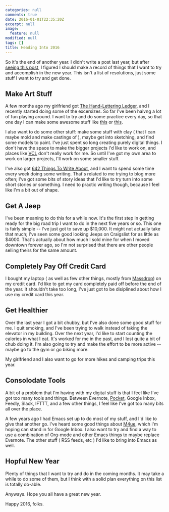 ```yaml
---
categories: null
comments: true
date: 2016-01-01T22:35:20Z
excerpt: null
image:
  feature: null
modified: null
tags: []
title: Heading Into 2016
---
```


So it's the end of another year. I didn't write a post last year, but after [seeing this post](http://whatthefuck.computer/blog/2015/01/01/2014-how-did-i-do/), I figured I should make a record of things that I want to try and accomplish in the new year. This isn't a list of resolutions, just some stuff I want to try and get done.

## Make Art Stuff

A few months ago my girlfriend got [The Hand-Lettering Ledger](http://www.amazon.ca/Hand-Lettering-Ledger-Practical-Illustrated-Hand-Drawn/dp/1452125589), and I recently started doing some of the excersizes. So far I've been haivng a lot of fun playing around. I want to try and do some practice every day, so that one day I can make some awesome stuff like [this](https://www.instagram.com/p/_8-_hpiu7J/) or [this](https://www.instagram.com/p/_9Oa4nCu4n/).

I also want to do some other stuff: make some stuff with clay ( that I can maybe mold and make castings of ), maybe get into sketching, and find some models to paint. I've just spent so long creating purely digital things. I don't have the space to make the bigger projects I'd like to work on, and places like [VCL](http://vancommunitylab.com/) don't really work for me. So until I've got my own area to work on larger projects, I'll work on some smaller stuff.

I've also got [642 Things To Write About](http://www.amazon.ca/642-Things-Write-About-Journal/dp/1452105448/ref=sr_1_1?ie=UTF8&qid=1451719296&sr=8-1&keywords=things+to+write+about), and I want to spend some time every week doing some writing. That's related to me trying to blog more often; I've got some bits of story ideas that I'd like to try turn into some short stories or something. I need to practic writing though, because I feel like I'm a bit out of shape.

## Get A Jeep

I've been meaning to do this for a while now. It's the first step in getting ready for the big road trip I want to do in the next five years or so. This one is fairly simple -- I've just got to save up $10,000. It might not actually take that much; I've seen some good looking Jeeps on Craigslist for as little as $4000. That's actually about how much I sold mine for when I moved downtown forever ago, so I'm not surprised that there are other people selling theirs for the same amount.

## Completely Pay Off Credit Card

I bought my laptop ( as well as few other things, mostly from [Massdrop](http://massdrop.com)) on my credit card. I'd like to get my card completely paid off before the end of the year. It shouldn't take too long, I've just got to be disiplined about how I use my credit card this year.

## Get Healthier

Over the last year I got a bit chubby, but I've also done some good stuff for me. I quit smoking, and I've been trying to walk instead of taking the elevator in my building. Over the next year, I'd like to start counting the calories in what I eat. It's worked for me in the past, and I lost quite a bit of chub doing it. I'm also going to try and make the effort to be more active -- maybe go to the gym or go biking more.

My girlfriend and I also want to go for more hikes and camping trips this year.

## Consolodate Tools

A bit of a problem that I'm having with my digital stuff is that I feel like I've got too many tools and things. Between Evernote, [Pocket](https://getpocket.com), Google Inbox, Feedly, Slack, IFTTT, and a few other things, I feel like I've got too many bits all over the place.

A few years ago I had Emacs set up to do most of my stuff, and I'd like to give that another go. I've heard some good things about [M4ue](http://www.djcbsoftware.nl/code/mu/mu4e.html), which I'm hoping can stand in for Google Inbox. I also want to try and find a way to use a combination of Org-mode and other Emacs things to maybe replace Evernote. The other stuff ( RSS feeds, etc ) I'd like to bring into Emacs as well.

## Hopful New Year

Plenty of things that I want to try and do in the coming months. It may take a while to do some of them, but I think with a solid plan everything on this list is totally do-able.

Anyways. Hope you all have a great new year.

Happy 2016, folks.
